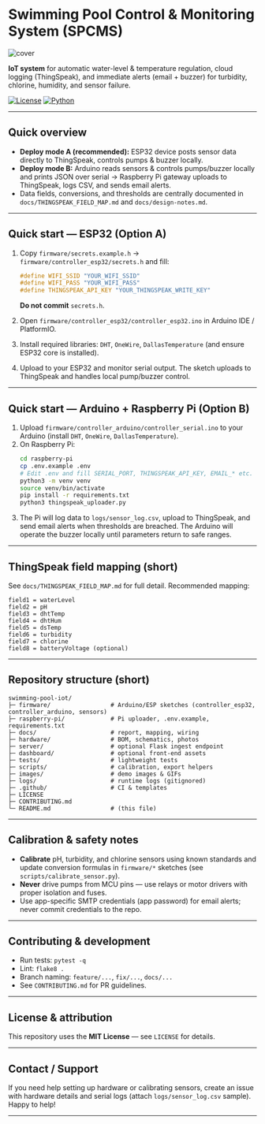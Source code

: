 # Swimming Pool Control & Monitoring System (SPCMS)

![cover](images/cover.png)

**IoT system** for automatic water-level & temperature regulation, cloud logging (ThingSpeak), and immediate alerts (email + buzzer) for turbidity, chlorine, humidity, and sensor failure.

<!-- Replace OWNER and REPO below with your GitHub username and repository name -->
[![License](https://img.shields.io/badge/license-MIT-blue.svg)]()
[![Python](https://img.shields.io/badge/python-3.10%2B-brightgreen.svg)]()

---

## Quick overview

- **Deploy mode A (recommended):** ESP32 device posts sensor data directly to ThingSpeak, controls pumps & buzzer locally.
- **Deploy mode B:** Arduino reads sensors & controls pumps/buzzer locally and prints JSON over serial → Raspberry Pi gateway uploads to ThingSpeak, logs CSV, and sends email alerts.
- Data fields, conversions, and thresholds are centrally documented in `docs/THINGSPEAK_FIELD_MAP.md` and `docs/design-notes.md`.

---

## Quick start — ESP32 (Option A)

1. Copy `firmware/secrets.example.h` → `firmware/controller_esp32/secrets.h` and fill:
   ```cpp
   #define WIFI_SSID "YOUR_WIFI_SSID"
   #define WIFI_PASS "YOUR_WIFI_PASS"
   #define THINGSPEAK_API_KEY "YOUR_THINGSPEAK_WRITE_KEY"
   ```
   **Do not commit** `secrets.h`.

2. Open `firmware/controller_esp32/controller_esp32.ino` in Arduino IDE / PlatformIO.
3. Install required libraries: `DHT`, `OneWire`, `DallasTemperature` (and ensure ESP32 core is installed).
4. Upload to your ESP32 and monitor serial output. The sketch uploads to ThingSpeak and handles local pump/buzzer control.

---

## Quick start — Arduino + Raspberry Pi (Option B)

1. Upload `firmware/controller_arduino/controller_serial.ino` to your Arduino (install `DHT`, `OneWire`, `DallasTemperature`).
2. On Raspberry Pi:
   ```bash
   cd raspberry-pi
   cp .env.example .env
   # Edit .env and fill SERIAL_PORT, THINGSPEAK_API_KEY, EMAIL_* etc.
   python3 -m venv venv
   source venv/bin/activate
   pip install -r requirements.txt
   python3 thingspeak_uploader.py
   ```
3. The Pi will log data to `logs/sensor_log.csv`, upload to ThingSpeak, and send email alerts when thresholds are breached. The Arduino will operate the buzzer locally until parameters return to safe ranges.

---

## ThingSpeak field mapping (short)
See `docs/THINGSPEAK_FIELD_MAP.md` for full detail. Recommended mapping:
```
field1 = waterLevel
field2 = pH
field3 = dhtTemp
field4 = dhtHum
field5 = dsTemp
field6 = turbidity
field7 = chlorine
field8 = batteryVoltage (optional)
```

---

## Repository structure (short)
```
swimming-pool-iot/
├─ firmware/                 # Arduino/ESP sketches (controller_esp32, controller_arduino, sensors)
├─ raspberry-pi/             # Pi uploader, .env.example, requirements.txt
├─ docs/                     # report, mapping, wiring
├─ hardware/                 # BOM, schematics, photos
├─ server/                   # optional Flask ingest endpoint
├─ dashboard/                # optional front-end assets
├─ tests/                    # lightweight tests
├─ scripts/                  # calibration, export helpers
├─ images/                   # demo images & GIFs
├─ logs/                     # runtime logs (gitignored)
├─ .github/                  # CI & templates
├─ LICENSE
├─ CONTRIBUTING.md
└─ README.md                 # (this file)
```

---

## Calibration & safety notes

- **Calibrate** pH, turbidity, and chlorine sensors using known standards and update conversion formulas in `firmware/*` sketches (see `scripts/calibrate_sensor.py`).
- **Never** drive pumps from MCU pins — use relays or motor drivers with proper isolation and fuses.
- Use app-specific SMTP credentials (app password) for email alerts; never commit credentials to the repo.

---

## Contributing & development

- Run tests: `pytest -q`
- Lint: `flake8 .`
- Branch naming: `feature/...`, `fix/...`, `docs/...`
- See `CONTRIBUTING.md` for PR guidelines.

---

## License & attribution

This repository uses the **MIT License** — see `LICENSE` for details.

---

## Contact / Support

If you need help setting up hardware or calibrating sensors, create an issue with hardware details and serial logs (attach `logs/sensor_log.csv` sample). Happy to help!

---

<!--
HOW TO USE:
- Replace `OWNER` and `REPO` in the badge URLs with your GitHub username and repository name to enable the CI, issues and stars badges.
- Paste this Markdown into your top-level README.md.
-->

